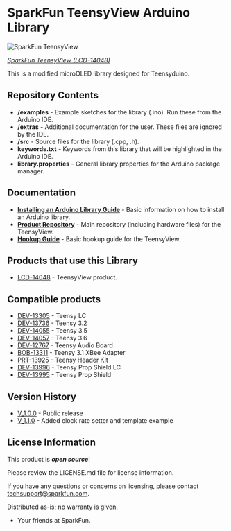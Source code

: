 SparkFun TeensyView Arduino Library
========================================

![SparkFun TeensyView](https://cdn.sparkfun.com/assets/parts/1/1/8/8/0/14113-07.jpg)

[*SparkFun TeensyView (LCD-14048)*](https://www.sparkfun.com/products/14048)

This is a modified microOLED library designed for Teensyduino.

Repository Contents
-------------------

* **/examples** - Example sketches for the library (.ino). Run these from the Arduino IDE. 
* **/extras** - Additional documentation for the user. These files are ignored by the IDE. 
* **/src** - Source files for the library (.cpp, .h).
* **keywords.txt** - Keywords from this library that will be highlighted in the Arduino IDE. 
* **library.properties** - General library properties for the Arduino package manager. 

Documentation
--------------

* **[Installing an Arduino Library Guide](https://learn.sparkfun.com/tutorials/installing-an-arduino-library)** - Basic information on how to install an Arduino library.
* **[Product Repository](https://github.com/sparkfun/TeensyView)** - Main repository (including hardware files) for the TeensyView.
* **[Hookup Guide](https://learn.sparkfun.com/tutorials/teensyview-hookup-guide)** - Basic hookup guide for the TeensyView.

Products that use this Library 
---------------------------------

* [LCD-14048](https://www.sparkfun.com/products/14048) - TeensyView product.

Compatible products
---------------------------------

* [DEV-13305](https://www.sparkfun.com/products/13305) - Teensy LC
* [DEV-13736](https://www.sparkfun.com/products/13736) - Teensy 3.2
* [DEV-14055](https://www.sparkfun.com/products/14055) - Teensy 3.5
* [DEV-14057](https://www.sparkfun.com/products/14057) - Teensy 3.6
* [DEV-12767](https://www.sparkfun.com/products/12767) - Teensy Audio Board
* [BOB-13311](https://www.sparkfun.com/products/13311) - Teensy 3.1 XBee Adapter
* [PRT-13925](https://www.sparkfun.com/products/13925) - Teensy Header Kit
* [DEV-13996](https://www.sparkfun.com/products/13996) - Teensy Prop Shield LC
* [DEV-13995](https://www.sparkfun.com/products/13995) - Teensy Prop Shield

Version History
---------------

* [V_1.0.0](https://github.com/sparkfun/SparkFun_TeensyView_Arduino_Library/tree/V_1.0.0) - Public release
* [V_1.1.0](https://github.com/sparkfun/SparkFun_TeensyView_Arduino_Library/tree/V_1.1.0) - Added clock rate setter and template example

License Information
-------------------

This product is _**open source**_! 

Please review the LICENSE.md file for license information. 

If you have any questions or concerns on licensing, please contact techsupport@sparkfun.com.

Distributed as-is; no warranty is given.

- Your friends at SparkFun.

_<COLLABORATION CREDIT>_
